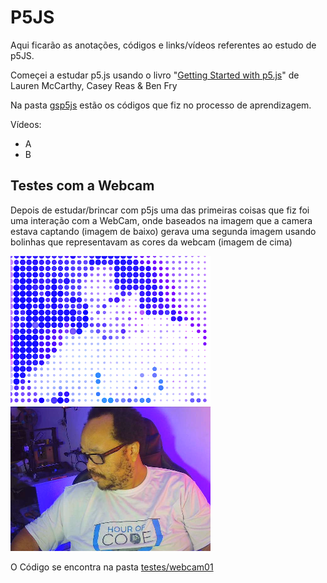 # P5JS

Aqui ficarão as anotações, códigos e links/vídeos referentes ao estudo de p5JS.

Começei a estudar p5.js usando o livro "[Getting Started with p5.js](https://www.amazon.com.br/dp/B016VF1G3W/ref=dp-kindle-redirect?_encoding=UTF8&btkr=1)" de Lauren McCarthy, Casey Reas & Ben Fry

Na pasta [gsp5js](./gsp5js) estão os códigos que fiz no processo de aprendizagem.

Vídeos:
* A
* B

## Testes com a Webcam

Depois de estudar/brincar com p5js uma das primeiras coisas que fiz foi uma interação com a WebCam, onde baseados na imagem que a camera estava captando (imagem de baixo) gerava uma segunda imagem usando bolinhas que representavam as cores da webcam (imagem de cima)

![Imagem do Kadu com Efeito de Bolinhas e abaixo a Mesma imagem sem o filtro](./imagens/webcam01_efeito.png "Logo Title Text 1")

O Código se encontra na pasta [testes/webcam01](testes/webcam01)